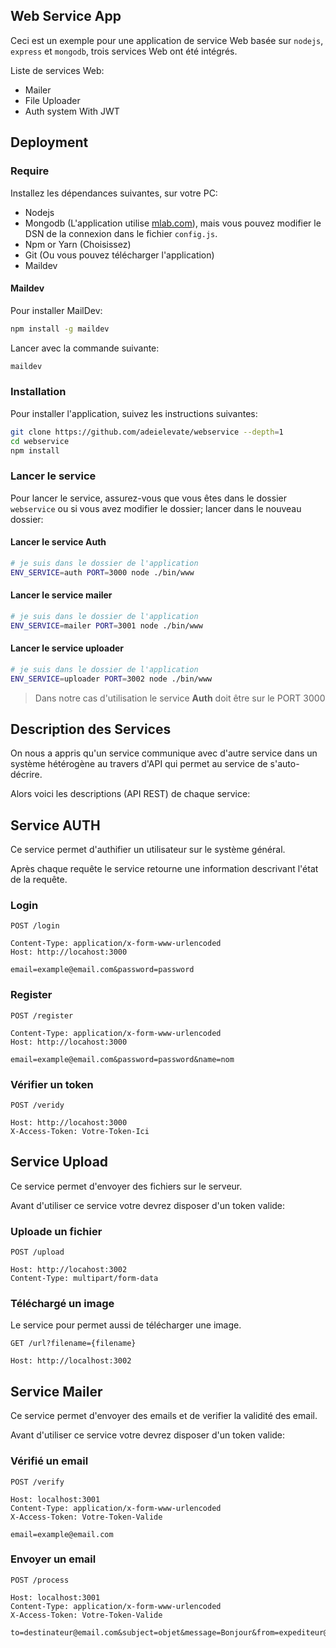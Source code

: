 ## Web Service App

Ceci est un exemple pour une application de service Web basée sur `nodejs`,` express` et `mongodb`, trois services Web ont été intégrés.

Liste de services Web:

- Mailer
- File Uploader
- Auth system With JWT

## Deployment

### Require

Installez les dépendances suivantes, sur votre PC:

- Nodejs
- Mongodb (L'application utilise [mlab.com](https://mlab.com)), mais vous pouvez modifier le DSN de la connexion dans le fichier `config.js`.
- Npm or Yarn (Choisissez)
- Git (Ou vous pouvez télécharger l'application)
- Maildev

#### Maildev

Pour installer MailDev:

```bash
npm install -g maildev
```

Lancer avec la commande suivante:

```bash
maildev
```

### Installation

Pour installer l'application, suivez les instructions suivantes:

```bash
git clone https://github.com/adeielevate/webservice --depth=1
cd webservice
npm install
```

### Lancer le service

Pour lancer le service, assurez-vous que vous êtes dans le dossier `webservice` ou si vous avez modifier le dossier; lancer dans le nouveau dossier:

#### Lancer le service Auth

```bash
# je suis dans le dossier de l'application
ENV_SERVICE=auth PORT=3000 node ./bin/www
```

#### Lancer le service mailer

```bash
# je suis dans le dossier de l'application
ENV_SERVICE=mailer PORT=3001 node ./bin/www
```

#### Lancer le service uploader

```bash
# je suis dans le dossier de l'application
ENV_SERVICE=uploader PORT=3002 node ./bin/www
```

> Dans notre cas d'utilisation le service **Auth** doit être sur le PORT 3000

## Description des Services

On nous a appris qu'un service communique avec d'autre service dans un système hétérogène au travers d'API qui permet au service de s'auto-décrire.

Alors voici les descriptions (API REST) de chaque service:

## Service AUTH

Ce service permet d'authifier un utilisateur sur le système général.

Après chaque requête le service retourne une information descrivant l'état de la requête.

### Login

```http
POST /login

Content-Type: application/x-form-www-urlencoded
Host: http://locahost:3000

email=example@email.com&password=password
```

### Register

```http
POST /register

Content-Type: application/x-form-www-urlencoded
Host: http://locahost:3000

email=example@email.com&password=password&name=nom
```

### Vérifier un token

```http
POST /veridy

Host: http://locahost:3000
X-Access-Token: Votre-Token-Ici
```

## Service Upload

Ce service permet d'envoyer des fichiers sur le serveur.

Avant d'utiliser ce service votre devrez disposer d'un token valide:

### Uploade un fichier

```http
POST /upload

Host: http://locahost:3002
Content-Type: multipart/form-data
```

### Téléchargé un image

Le service pour permet aussi de télécharger une image.

```http
GET /url?filename={filename}

Host: http://localhost:3002
```

## Service Mailer

Ce service permet d'envoyer des emails et de verifier la validité des email.

Avant d'utiliser ce service votre devrez disposer d'un token valide:

### Vérifié un email

```http
POST /verify

Host: localhost:3001
Content-Type: application/x-form-www-urlencoded
X-Access-Token: Votre-Token-Valide

email=example@email.com
```

### Envoyer un email

```http
POST /process

Host: localhost:3001
Content-Type: application/x-form-www-urlencoded
X-Access-Token: Votre-Token-Valide

to=destinateur@email.com&subject=objet&message=Bonjour&from=expediteur@email.com
```
